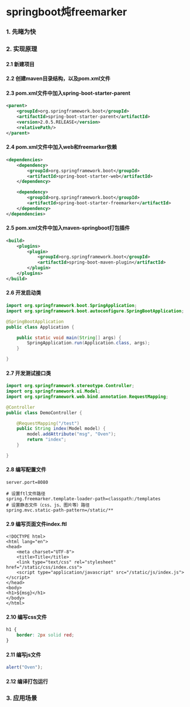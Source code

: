 # springboot炖freemarker
### 1. 先睹为快
### 2. 实现原理
#### 2.1 新建项目
#### 2.2 创建maven目录结构，以及pom.xml文件
#### 2.3 pom.xml文件中加入spring-boot-starter-parent
```xml
<parent>
    <groupId>org.springframework.boot</groupId>
    <artifactId>spring-boot-starter-parent</artifactId>
    <version>2.0.5.RELEASE</version>
    <relativePath/>
</parent>
```
#### 2.4 pom.xml文件中加入web和freemarker依赖
```xml
<dependencies>
    <dependency>
        <groupId>org.springframework.boot</groupId>
        <artifactId>spring-boot-starter-web</artifactId>
    </dependency>

    <dependency>
        <groupId>org.springframework.boot</groupId>
        <artifactId>spring-boot-starter-freemarker</artifactId>
    </dependency>
</dependencies>
```
#### 2.5 pom.xml文件中加入maven-springboot打包插件
```xml
<build>
    <plugins>
        <plugin>
            <groupId>org.springframework.boot</groupId>
            <artifactId>spring-boot-maven-plugin</artifactId>
        </plugin>
    </plugins>
</build>
```
#### 2.6 开发启动类
```java
import org.springframework.boot.SpringApplication;
import org.springframework.boot.autoconfigure.SpringBootApplication;

@SpringBootApplication
public class Application {

    public static void main(String[] args) {
        SpringApplication.run(Application.class, args);
    }

}
```
#### 2.7 开发测试接口类
```java
import org.springframework.stereotype.Controller;
import org.springframework.ui.Model;
import org.springframework.web.bind.annotation.RequestMapping;

@Controller
public class DemoController {

    @RequestMapping("/test")
    public String index(Model model) {
        model.addAttribute("msg", "Oven");
        return "index";
    }

}
```
#### 2.8 编写配置文件
```properties
server.port=8080

# 设置ftl文件路径
spring.freemarker.template-loader-path=classpath:/templates
# 设置静态文件（css、js、图片等）路径
spring.mvc.static-path-pattern=/static/**
```
#### 2.9 编写页面文件index.ftl
```ftl
<!DOCTYPE html>
<html lang="en">
<head>
    <meta charset="UTF-8">
    <title>Title</title>
    <link type="text/css" rel="stylesheet" href="/static/css/index.css">
    <script type="application/javascript" src="/static/js/index.js"></script>
</head>
<body>
<h1>${msg}</h1>
</body>
</html>
```
#### 2.10 编写css文件
```css
h1 {
    border: 2px solid red;
}
```
#### 2.11 编写js文件
```js
alert("Oven");
```
#### 2.12 编译打包运行
### 3. 应用场景